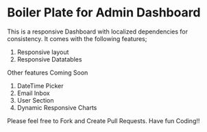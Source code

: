 # Boiler Plate for Admin Dashboard

This is a responsive Dashboard with localized dependencies for consistency. It comes with the following features;

1. Responsive layout
2. Responsive Datatables

Other features Coming Soon
1. DateTime Picker
2. Email Inbox
3. User Section
4. Dynamic Responsive Charts

Please feel free to Fork and Create Pull Requests. Have fun Coding!!
